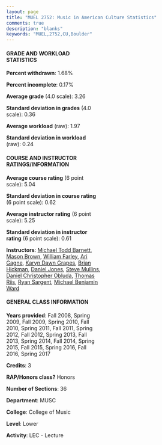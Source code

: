 ```yaml
---
layout: page
title: "MUEL 2752: Music in American Culture Statistics"
comments: true
description: "blanks"
keywords: "MUEL,2752,CU,Boulder"
---
```

<head>
<script src="https://ajax.googleapis.com/ajax/libs/jquery/2.1.3/jquery.min.js"></script>
<script src="https://dl.dropboxusercontent.com/s/pc42nxpaw1ea4o9/highcharts.js?dl=0"></script>
<!-- <script src="../assets/js/highcharts.js"></script> -->
<style type="text/css">@font-face {
	font-family: "Bebas Neue";
	src: url(https://www.filehosting.org/file/details/544349/BebasNeue Regular.otf) format("opentype");
	}
	h1.Bebas { 
		font-family: "Bebas Neue", Verdana, Tahoma;
	}
</style>
</head>
<body>
	<div id="container" style="float: right; width: 45%; height: 88%; margin-left: 2.5%; margin-right: 2.5%;"></div>
	<script language="JavaScript">
		$(document).ready(function() {
		var chart = {type: 'column'};
		var title = {text: 'Grade Distribution'};
		var xAxis = {categories: ['A','B','C','D','F'],crosshair: true};
		var yAxis = {min: 0,title: {text: 'Percentage'}};
		var tooltip = {headerFormat: '<center><b><span style="font-size:20px">{point.key}</span></b></center>',
		               pointFormat: '<td style="padding:0"><b>{point.y:.1f}%</b></td>',
		               footerFormat: '</table>',shared: true,useHTML: true};
		var plotOptions = {column: {pointPadding: 0.0,borderWidth: 0}};  
		var credits = {enabled: false};var series= [{name: 'Percent',data: [45.96,41.18,9.25,1.97,1.64,]}];
		var json = {};
		json.chart = chart;
		json.title = title;
		json.tooltip = tooltip;
		json.xAxis = xAxis;
		json.yAxis = yAxis;  
		json.series = series;
		json.plotOptions = plotOptions;  
		json.credits = credits;
		$('#container').highcharts(json);
	});
	</script>
</body>
			   
#### GRADE AND WORKLOAD STATISTICS

**Percent withdrawn**: 1.68%

**Percent incomplete**: 0.17%

**Average grade** (4.0 scale): 3.26

**Standard deviation in grades** (4.0 scale): 0.36

**Average workload** (raw): 1.97

**Standard deviation in workload** (raw): 0.24

#### COURSE AND INSTRUCTOR RATINGS/INFORMATION

**Average course rating** (6 point scale): 5.04

**Standard deviation in course rating** (6 point scale): 0.62

**Average instructor rating** (6 point scale): 5.25

**Standard deviation in instructor rating** (6 point scale): 0.61

**Instructors**: <a href='../../instructors/Michael_Todd_Barnett'>Michael Todd Barnett</a>, <a href='../../instructors/Mason_Brown'>Mason Brown</a>, <a href='../../instructors/William_Farley'>William Farley</a>, <a href='../../instructors/Ari_Gagne'>Ari Gagne</a>, <a href='../../instructors/Karyn_Dawn_Grapes'>Karyn Dawn Grapes</a>, <a href='../../instructors/Brian_Hickman'>Brian Hickman</a>, <a href='../../instructors/Daniel_Jones'>Daniel Jones</a>, <a href='../../instructors/Steve_Mullins'>Steve Mullins</a>, <a href='../../instructors/Daniel_Christopher_Obluda'>Daniel Christopher Obluda</a>, <a href='../../instructors/Thomas_Riis'>Thomas Riis</a>, <a href='../../instructors/Ryan_Sargent'>Ryan Sargent</a>, <a href='../../instructors/Michael_Benjamin_Ward'>Michael Benjamin Ward</a>

#### GENERAL CLASS INFORMATION

**Years provided**: Fall 2008, Spring 2009, Fall 2009, Spring 2010, Fall 2010, Spring 2011, Fall 2011, Spring 2012, Fall 2012, Spring 2013, Fall 2013, Spring 2014, Fall 2014, Spring 2015, Fall 2015, Spring 2016, Fall 2016, Spring 2017

**Credits**: 3

**RAP/Honors class?** Honors

**Number of Sections**: 36

**Department**: MUSC

**College**: College of Music

**Level**: Lower

**Activity**: LEC - Lecture
